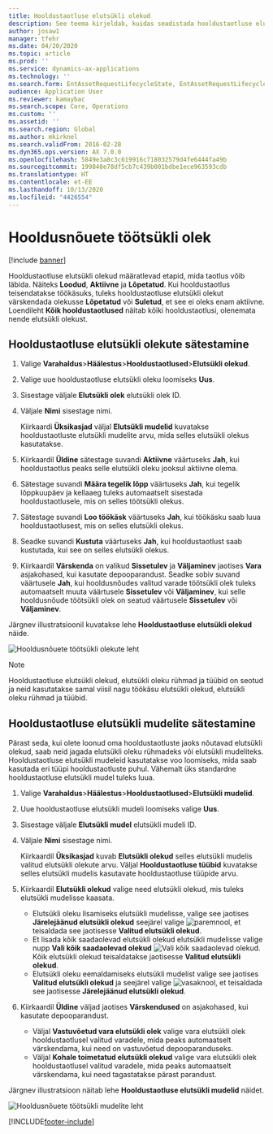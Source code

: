 ```yaml
---
title: Hooldustaotluse elutsükli olekud
description: See teema kirjeldab, kuidas seadistada hooldustaotluse elutsükli olekuid varahalduses.
author: josaw1
manager: tfehr
ms.date: 04/20/2020
ms.topic: article
ms.prod: ''
ms.service: dynamics-ax-applications
ms.technology: ''
ms.search.form: EntAssetRequestLifecycleState, EntAssetRequestLifecycleModel
audience: Application User
ms.reviewer: kamaybac
ms.search.scope: Core, Operations
ms.custom: ''
ms.assetid: ''
ms.search.region: Global
ms.author: mkirknel
ms.search.validFrom: 2016-02-28
ms.dyn365.ops.version: AX 7.0.0
ms.openlocfilehash: 5849e3a8c3c619916c718032579d4fe6444fa49b
ms.sourcegitcommit: 199848e78df5cb7c439b001bdbe1ece963593cdb
ms.translationtype: HT
ms.contentlocale: et-EE
ms.lasthandoff: 10/13/2020
ms.locfileid: "4426554"
---
```

# <a name="maintenance-request-lifecycle-states"></a>Hooldusnõuete töötsükli olek

[!include [banner](../../includes/banner.md)]

 


Hooldustaotluse elutsükli olekud määratlevad etapid, mida taotlus võib läbida. Näiteks **Loodud**, **Aktiivne** ja **Lõpetatud**. Kui hooldustaotlus teisendatakse töökäsuks, tuleks hooldustaotluse elutsükli olekut värskendada olekusse **Lõpetatud** või **Suletud**, et see ei oleks enam aktiivne. Loendileht **Kõik hooldustaotlused** näitab kõiki hooldustaotlusi, olenemata nende elutsükli olekust.

## <a name="set-up-maintenance-request-lifecycle-states"></a>Hooldustaotluse elutsükli olekute sätestamine

1. Valige **Varahaldus**\>**Häälestus**\>**Hooldustaotlused**\>**Elutsükli olekud**.
2. Valige uue hooldustaotluse elutsükli oleku loomiseks **Uus**.
3. Sisestage väljale **Elutsükli olek** elutsükli olek ID.
4. Väljale **Nimi** sisestage nimi.

    Kiirkaardi **Üksikasjad** väljal **Elutsükli mudelid** kuvatakse hooldustaotluste elutsükli mudelite arvu, mida selles elutsükli olekus kasutatakse.

5. Kiirkaardil **Üldine** sätestage suvandi **Aktiivne** väärtuseks **Jah**, kui hooldustaotlus peaks selle elutsükli oleku jooksul aktiivne olema.
6. Sätestage suvandi **Määra tegelik lõpp** väärtuseks **Jah**, kui tegelik lõppkuupäev ja kellaaeg tuleks automaatselt sisestada hooldustaotlusele, mis on selles töötsükli olekus.
7. Sätestage suvandi **Loo töökäsk** väärtuseks **Jah**, kui töökäsku saab luua hooldustaotlusest, mis on selles elutsükli olekus.
8. Seadke suvandi **Kustuta** väärtuseks **Jah**, kui hooldustaotlust saab kustutada, kui see on selles elutsükli olekus.
9. Kiirkaardil **Värskenda** on valikud **Sissetulev** ja **Väljaminev** jaotises **Vara** asjakohased, kui kasutate depooparandust. Seadke sobiv suvand väärtusele **Jah**, kui hooldusnõudes valitud varade töötsükli olek tuleks automaatselt muuta väärtusele **Sissetulev** või **Väljaminev**, kui selle hooldusnõude töötsükli olek on seatud väärtusele **Sissetulev** või **Väljaminev**.

Järgnev illustratsioonil kuvatakse lehe **Hooldustaotluse elutsükli olekud** näide.

![Hooldusnõuete töötsükli olekute leht](media/02-setup-for-requests.png)

> [!NOTE]
> Hooldustaotluse elutsükli olekud, elutsükli oleku rühmad ja tüübid on seotud ja neid kasutatakse samal viisil nagu töökäsu elutsükli olekud, elutsükli oleku rühmad ja tüübid. 

## <a name="set-up-maintenance-request-lifecycle-models"></a>Hooldustaotluse elutsükli mudelite sätestamine

Pärast seda, kui olete loonud oma hooldustaotluste jaoks nõutavad elutsükli olekud, saab neid jagada elutsükli oleku rühmadeks või elutsükli mudeliteks. Hooldustaotluse elutsükli mudeleid kasutatakse voo loomiseks, mida saab kasutada eri tüüpi hooldustaotluste puhul. Vähemalt üks standardne hooldustaotluse elutsükli mudel tuleks luua.

1. Valige **Varahaldus**\>**Häälestus**\>**Hooldustaotlused**\>**Elutsükli mudelid**.
2. Uue hooldustaotluse elutsükli mudeli loomiseks valige **Uus**.
3. Sisestage väljale **Elutsükli mudel** elutsükli mudeli ID.
4. Väljale **Nimi** sisestage nimi.

    Kiirkaardil **Üksikasjad** kuvab **Elutsükli olekud** selles elutsükli mudelis valitud elutsükli olekute arvu. Väljal **Hooldustaotluse tüübid** kuvatakse selles elutsükli mudelis kasutavate hooldustaotluse tüüpide arvu.

5. Kiirkaardil **Elutsükli olekud** valige need elutsükli olekud, mis tuleks elutsükli mudelisse kaasata.

    - Elutsükli oleku lisamiseks elutsükli mudelisse, valige see jaotises **Järelejäänud elutsükli olekud** seejärel valige ![paremnool,](media/03-setup-for-requests.png) et teisaldada see jaotisesse **Valitud elutsükli olekud**.
    - Et lisada kõik saadaolevad elutsükli olekud elutsükli mudelisse valige nupp **Vali kõik saadaolevad olekud** ![Vali kõik saadaolevad olekud](media/04-setup-for-requests.png). Kõik elutsükli olekud teisaldatakse jaotisesse **Valitud elutsükli olekud**.
    - Elutsükli oleku eemaldamiseks elutsükli mudelist valige see jaotises **Valitud elutsükli olekud** ja seejärel valige ![vasaknool,](media/05-setup-for-requests.png) et teisaldada see jaotisesse **Järelejäänud elutsükli olekud**.

6. Kiirkaardil **Üldine** väljad jaotises **Värskendused** on asjakohased, kui kasutate depooparandust.

    - Väljal **Vastuvõetud vara elutsükli olek** valige vara elutsükli olek hooldustaotlusel valitud varadele, mida peaks automaatselt värskendama, kui need on vastuvõetud depooparanduseks.
    - Väljal **Kohale toimetatud elutsükli olekud** valige vara elutsükli olek hooldustaotlusel valitud varadele, mida peaks automaatselt värskendama, kui need tagastatakse pärast parandust.

Järgnev illustratsioon näitab lehe **Hooldustaotluse elutsükli mudelid** näidet.

![Hooldusnõuete töötsükli mudelite leht](media/06-setup-for-requests.png)


[!INCLUDE[footer-include](../../../includes/footer-banner.md)]